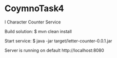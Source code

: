 # CoymnoTask4
I Character Counter Service

Build solution:
$ mvn clean install

Start service:
$ java -jar target/letter-counter-0.0.1.jar

Server is running on default http://localhost:8080
